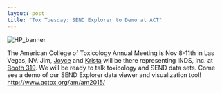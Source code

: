 ```yaml
---
layout: post  
title: "Tox Tuesday: SEND Explorer to Demo at ACT"
---
```


![HP_banner](http://i.imgur.com/liEZ2uz.jpg)

The American College of Toxicology Annual Meeting is Nov 8-11th in Las Vegas,
NV. Jim, [Joyce](mailto:joyce.zandee@inds-inc.com) and
[Krista](krista.greenwood@inds-inc.com) will be there representing INDS, Inc. at
[Booth
319](http://s15.a2zinc.net/clients/aim-act/act2015/Public/eBooth.aspx?IndexInList=27&FromPage=Exhibitors.aspx&ParentBoothID=&ListByBooth=true&BoothID=100128).
We will be ready to talk toxicology and SEND data sets. Come see a demo of our
SEND Explorer data viewer and visualization tool!
<http://www.actox.org/am/am2015/>
